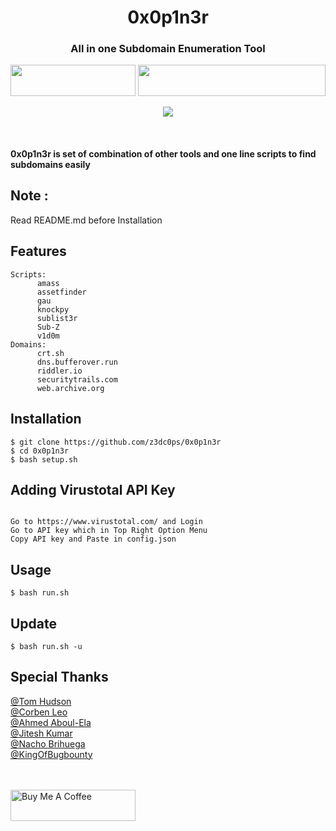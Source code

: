 
<meta name="description" property="og:description" content="0x0p1n3r - All in one Subdomain Enumeration Tool">
<meta name="author" content="jimmisimon">
<!-- Mobile Specific Meta -->
<meta name="viewport" content="width=device-width, initial-scale=1, shrink-to-fit=no">
<!-- Author Meta -->
<meta name="author" content="colorlib">
<!-- Meta Description -->
<meta name="description" content="0x0p1n3r - All in one Subdomain Enumeration Tool">
<!-- Meta Keyword -->
<meta name="keywords" content="0x0p1n3r - All in one Subdomain Enumeration Tool">
<!-- meta character set -->
<meta charset="UTF-8">
<!-- Site Title -->
		
<h1 align="center"> 0x0p1n3r</h1>
<h3 align="center">All in one Subdomain Enumeration Tool</h3>

<p align="center">
  <img align="center" width="200px" height="50px;" src="https://www.fullstackpython.com/img/logos/bash-wide.jpg" >  
  <img align="center"  width="300px" height="50px;" src="https://assets-cdn.anaconda.com/assets/company/anaconda-logo.png"><br><br>
  <img src="https://img.shields.io/badge/0x0p1n3r-v1.2-blue">
  </p>
  
<br>
<h4>0x0p1n3r is set of combination of other tools and one line scripts to find subdomains easily </h4>

## Note :
   Read README.md before Installation 
   
## Features
    
    Scripts:
    	  amass
          assetfinder
          gau
          knockpy
          sublist3r
          Sub-Z
          v1d0m
    Domains:
          crt.sh
          dns.bufferover.run
          riddler.io
          securitytrails.com
          web.archive.org
## Installation 

```
$ git clone https://github.com/z3dc0ps/0x0p1n3r 
$ cd 0x0p1n3r
$ bash setup.sh
```

## Adding Virustotal API Key 
```

Go to https://www.virustotal.com/ and Login
Go to API key which in Top Right Option Menu
Copy API key and Paste in config.json

```

## Usage
```
$ bash run.sh
```

## Update
```
$ bash run.sh -u
```

## Special Thanks


 [@Tom Hudson](https://github.com/tomnomnom) <br>
 [@Corben Leo](https://github.com/lc)<br>
 [@Ahmed Aboul-Ela](https://github.com/aboul3la)<br>
 [@Jitesh Kumar](https://github.com/j1t3sh)<br>
 [@Nacho Brihuega](https://github.com/n4xh4ck5)<br>
 [@KingOfBugbounty](https://github.com/KingOfBugbounty)<br>
 <br><br>
 
  



<a href="https://www.buymeacoffee.com/jimmisimon" target="_blank"><img height="50px" width="200px;" src="https://cdn.buymeacoffee.com/buttons/v2/default-yellow.png" alt="Buy Me A Coffee" ></a>
